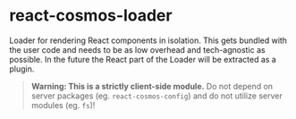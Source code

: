 # react-cosmos-loader

Loader for rendering React components in isolation. This gets bundled with the user code and needs to be as low overhead and tech-agnostic as possible. In the future the React part of the Loader will be extracted as a plugin.

> **Warning: This is a strictly client-side module.** Do not depend on server packages (eg. `react-cosmos-config`) and do not utilize server modules (eg. `fs`)!
